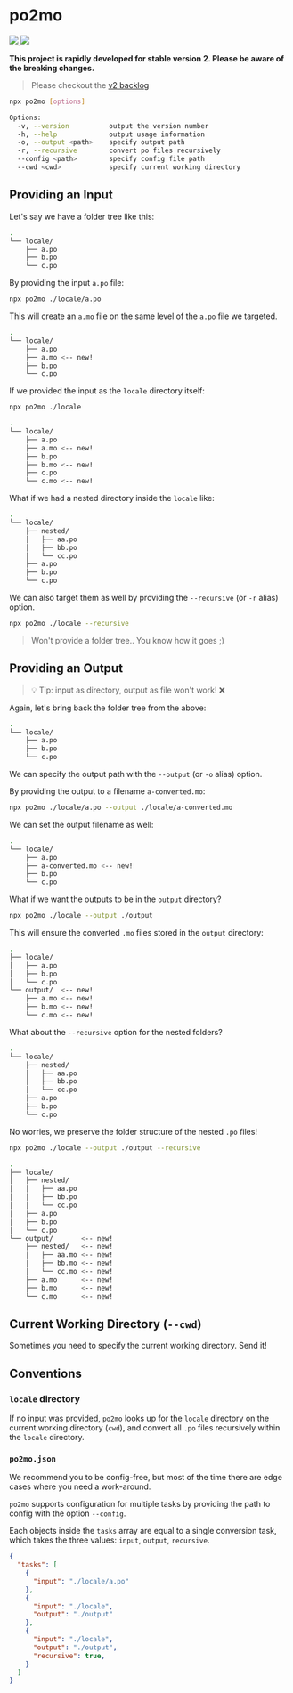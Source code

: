 # po2mo

<p align="left">
  <a href="https://npm.im/po2mo">
    <img src="https://badgen.net/npm/v/po2mo">
  </a>

  <a href="https://github.com/devjiwonchoi/po2mo/actions?workflow=CI">
    <img src="https://github.com/devjiwonchoi/po2mo/actions/workflows/node_ci.yml/badge.svg">
  </a>
</p>

**This project is rapidly developed for stable version 2. Please be aware of the breaking changes.**

> Please checkout the [v2 backlog](https://github.com/devjiwonchoi/po2mo/issues/37)

```sh
npx po2mo [options]
```

```sh
Options:
  -v, --version          output the version number
  -h, --help             output usage information
  -o, --output <path>    specify output path
  -r, --recursive        convert po files recursively
  --config <path>        specify config file path
  --cwd <cwd>            specify current working directory
```

## Providing an Input

Let's say we have a folder tree like this:

```sh
.
└── locale/
    ├── a.po
    ├── b.po
    └── c.po
```

By providing the input `a.po` file:

```sh
npx po2mo ./locale/a.po
```

This will create an `a.mo` file on the same level of the `a.po` file we targeted.

```sh
.
└── locale/
    ├── a.po
    ├── a.mo <-- new!
    ├── b.po
    └── c.po
```

If we provided the input as the `locale` directory itself:

```sh
npx po2mo ./locale
```

```sh
.
└── locale/
    ├── a.po
    ├── a.mo <-- new!
    ├── b.po
    ├── b.mo <-- new!
    ├── c.po
    └── c.mo <-- new!
```

What if we had a nested directory inside the `locale` like:

```sh
.
└── locale/
    ├── nested/
    │   ├── aa.po
    │   ├── bb.po
    │   └── cc.po
    ├── a.po
    ├── b.po
    └── c.po
```

We can also target them as well by providing the `--recursive` (or `-r` alias) option.

```sh
npx po2mo ./locale --recursive
```

> Won't provide a folder tree.. You know how it goes ;)

## Providing an Output

> :bulb: Tip: input as directory, output as file won't work! :x:

Again, let's bring back the folder tree from the above:

```sh
.
└── locale/
    ├── a.po
    ├── b.po
    └── c.po
```

We can specify the output path with the `--output` (or `-o` alias) option.

By providing the output to a filename `a-converted.mo`:

```sh
npx po2mo ./locale/a.po --output ./locale/a-converted.mo
```

We can set the output filename as well:

```sh
.
└── locale/
    ├── a.po
    ├── a-converted.mo <-- new!
    ├── b.po
    └── c.po
```

What if we want the outputs to be in the `output` directory?

```sh
npx po2mo ./locale --output ./output
```

This will ensure the converted `.mo` files stored in the `output` directory:

```sh
.
├── locale/
│   ├── a.po
│   ├── b.po
│   └── c.po
└── output/  <-- new!
    ├── a.mo <-- new!
    ├── b.mo <-- new!
    └── c.mo <-- new!
```

What about the `--recursive` option for the nested folders?

```sh
.
└── locale/
    ├── nested/
    │   ├── aa.po
    │   ├── bb.po
    │   └── cc.po
    ├── a.po
    ├── b.po
    └── c.po
```

No worries, we preserve the folder structure of the nested `.po` files!

```sh
npx po2mo ./locale --output ./output --recursive
```

```sh
.
├── locale/
│   ├── nested/
│   │   ├── aa.po
│   │   ├── bb.po
│   │   └── cc.po
│   ├── a.po
│   ├── b.po
│   └── c.po
└── output/       <-- new!
    ├── nested/   <-- new!
    │   ├── aa.mo <-- new!
    │   ├── bb.mo <-- new!
    │   └── cc.mo <-- new!
    ├── a.mo      <-- new!
    ├── b.mo      <-- new!
    └── c.mo      <-- new!
```

## Current Working Directory (`--cwd`)

Sometimes you need to specify the current working directory. Send it!

## Conventions

### `locale` directory

If no input was provided, `po2mo` looks up for the `locale` directory on the current working directory (`cwd`), and convert all `.po` files recursively within the `locale` directory.

### `po2mo.json`

We recommend you to be config-free, but most of the time there are edge cases where you need a work-around.

`po2mo` supports configuration for multiple tasks by providing the path to config with the option `--config`.

Each objects inside the `tasks` array are equal to a single conversion task, which takes the three values: `input`, `output`, `recursive`.

```json
{
  "tasks": [
    {
      "input": "./locale/a.po"
    },
    {
      "input": "./locale",
      "output": "./output"
    },
    {
      "input": "./locale",
      "output": "./output",
      "recursive": true,
    }
  ]
}
```
